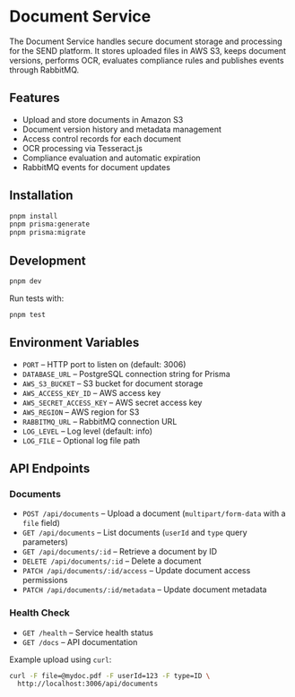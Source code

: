 # Document Service

The Document Service handles secure document storage and processing for the SEND platform. It stores uploaded files in AWS S3, keeps document versions, performs OCR, evaluates compliance rules and publishes events through RabbitMQ.

## Features

- Upload and store documents in Amazon S3
- Document version history and metadata management
- Access control records for each document
- OCR processing via Tesseract.js
- Compliance evaluation and automatic expiration
- RabbitMQ events for document updates

## Installation

```bash
pnpm install
pnpm prisma:generate
pnpm prisma:migrate
```

## Development

```bash
pnpm dev
```

Run tests with:

```bash
pnpm test
```

## Environment Variables

- `PORT` – HTTP port to listen on (default: 3006)
- `DATABASE_URL` – PostgreSQL connection string for Prisma
- `AWS_S3_BUCKET` – S3 bucket for document storage
- `AWS_ACCESS_KEY_ID` – AWS access key
- `AWS_SECRET_ACCESS_KEY` – AWS secret access key
- `AWS_REGION` – AWS region for S3
- `RABBITMQ_URL` – RabbitMQ connection URL
- `LOG_LEVEL` – Log level (default: info)
- `LOG_FILE` – Optional log file path

## API Endpoints

### Documents

- `POST /api/documents` – Upload a document (`multipart/form-data` with a `file` field)
- `GET /api/documents` – List documents (`userId` and `type` query parameters)
- `GET /api/documents/:id` – Retrieve a document by ID
- `DELETE /api/documents/:id` – Delete a document
- `PATCH /api/documents/:id/access` – Update document access permissions
- `PATCH /api/documents/:id/metadata` – Update document metadata

### Health Check

- `GET /health` – Service health status
- `GET /docs` – API documentation

Example upload using `curl`:

```bash
curl -F file=@mydoc.pdf -F userId=123 -F type=ID \ 
  http://localhost:3006/api/documents
```

